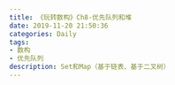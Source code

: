 ```yaml
---
title: 《玩转数构》Ch8-优先队列和堆
date: 2019-11-20 21:50:36
categories: Daily
tags: 
- 数构
- 优先队列
description: Set和Map（基于链表、基于二叉树）
---
```

